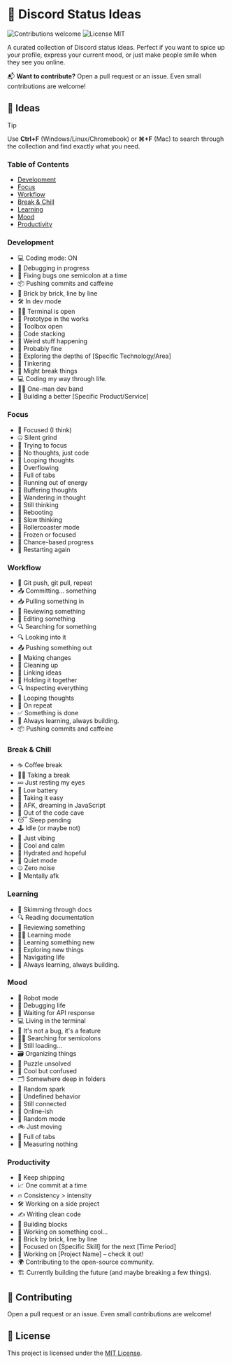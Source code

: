 # 💬 Discord Status Ideas

<p>
  <img alt="Contributions welcome" src="https://img.shields.io/badge/Contributions-welcome-green">
  <img alt="License MIT" src="https://img.shields.io/badge/License-MIT-orange">
</p>

A curated collection of Discord status ideas. Perfect if you want to spice up your profile, express your current mood, or just make people smile when they see you online.

📬 **Want to contribute?** Open a pull request or an issue. Even small contributions are welcome!

## 📕 Ideas

> [!TIP]
> Use **Ctrl+F** (Windows/Linux/Chromebook) or **⌘+F** (Mac) to search through the collection and find exactly what you need.

### Table of Contents

- [Development](#development)
- [Focus](#focus)
- [Workflow](#workflow)
- [Break & Chill](#break--chill)
- [Learning](#learning)
- [Mood](#mood)
- [Productivity](#productivity)

### Development

- 💻 Coding mode: ON
- 🧪 Debugging in progress
- 🔧 Fixing bugs one semicolon at a time
- 📦 Pushing commits and caffeine
- 🧱 Brick by brick, line by line
- 🛠️ In dev mode
- 🧑‍💻 Terminal is open
- 🧪 Prototype in the works
- 🧰 Toolbox open
- 🧱 Code stacking
- 🧪 Weird stuff happening
- 🧯 Probably fine
- 🔬 Exploring the depths of [Specific Technology/Area]
- 🔧 Tinkering
- 🧪 Might break things
- 💻 Coding my way through life.
- 🧑‍🎤 One-man dev band
- 🧱 Building a better [Specific Product/Service]

### Focus

- 🧠 Focused (I think)
- 🤐 Silent grind
- 🎯 Trying to focus
- 🧠 No thoughts, just code
- 🔁 Looping thoughts
- 🤯 Overflowing
- 🧠 Full of tabs
- 🔋 Running out of energy
- 🧠 Buffering thoughts
- 🌌 Wandering in thought
- 🧠 Still thinking
- 🧠 Rebooting
- 🧠 Slow thinking
- 🎢 Rollercoaster mode
- 🧊 Frozen or focused
- 🎲 Chance-based progress
- 🔄 Restarting again

### Workflow

- 🔁 Git push, git pull, repeat
- 📤 Committing... something
- 📥 Pulling something in
- 📄 Reviewing something
- 📄 Editing something
- 🔍 Searching for something
- 🔍 Looking into it
- 📤 Pushing something out
- 🧬 Making changes
- 🧹 Cleaning up
- 🔗 Linking ideas
- 🧷 Holding it together
- 🔍 Inspecting everything
- 🔁 Looping thoughts
- 🔂 On repeat
- ✅ Something is done
- 📘 Always learning, always building.
- 📦 Pushing commits and caffeine

### Break & Chill

- ☕ Coffee break
- 🧘‍♂️ Taking a break
- 💤 Just resting my eyes
- 🔋 Low battery
- 🧃 Taking it easy
- 🌙 AFK, dreaming in JavaScript
- 🚪 Out of the code cave
- 😴 Sleep pending
- 🕹 Idle (or maybe not)
- 📎 Just vibing
- 🧊 Cool and calm
- 🧃 Hydrated and hopeful
- 🧏 Quiet mode
- 🤐 Zero noise
- 🚪 Mentally afk

### Learning

- 📖 Skimming through docs
- 🔍 Reading documentation
- 📄 Reviewing something
- 🧑‍🏫 Learning mode
- 🧠 Learning something new
- 🔭 Exploring new things
- 🧭 Navigating life
- 📘 Always learning, always building.

### Mood

- 🤖 Robot mode
- 👾 Debugging life
- 📡 Waiting for API response
- 💻 Living in the terminal
- 🐛 It's not a bug, it's a feature
- 🕵️‍♂️ Searching for semicolons
- 🐢 Still loading...
- 🗃 Organizing things
- 🧩 Puzzle unsolved
- 🧊 Cool but confused
- 🗂 Somewhere deep in folders
- 🌠 Random spark
- 🔮 Undefined behavior
- 📡 Still connected
- 📶 Online-ish
- 🎲 Random mode
- 🚲 Just moving
- 🧠 Full of tabs
- 📐 Measuring nothing

### Productivity

- 💪 Keep shipping
- 📈 One commit at a time
- 🔥 Consistency > intensity
- 🛠️ Working on a side project
- ✍️ Writing clean code
- 🧱 Building blocks
- 🚧 Working on something cool...
- 🧱 Brick by brick, line by line
- 🎯 Focused on [Specific Skill] for the next [Time Period]
- 🚀 Working on [Project Name] – check it out!
- 🌍 Contributing to the open-source community.
- 🏗️ Currently building the future (and maybe breaking a few things).

## 🙏 Contributing

Open a pull request or an issue. Even small contributions are welcome!

## 🎫 License

This project is licensed under the [MIT License](LICENSE.md).
